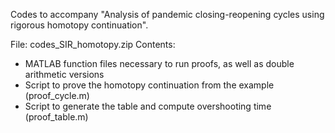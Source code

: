 Codes to accompany "Analysis of pandemic closing-reopening cycles using rigorous homotopy continuation".

File: codes_SIR_homotopy.zip
Contents: 
 - MATLAB function files necessary to run proofs, as well as double arithmetic versions
 - Script to prove the homotopy continuation from the example (proof_cycle.m)
 - Script to generate the table and compute overshooting time (proof_table.m)
